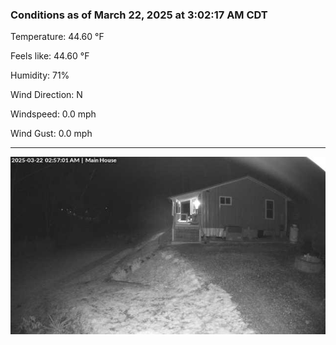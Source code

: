 ### Conditions as of March 22, 2025 at 3:02:17 AM CDT 

Temperature: 44.60 &deg;F

Feels like: 44.60 &deg;F

Humidity: 71%

Wind Direction: N

Windspeed: 0.0 mph

Wind Gust: 0.0 mph

---

<img src="./images/latest.jpeg"/>

